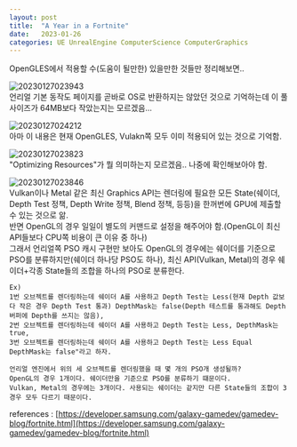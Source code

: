 ```yaml
---
layout: post
title:  "A Year in a Fortnite"
date:   2023-01-26
categories: UE UnrealEngine ComputerScience ComputerGraphics
---
```

               
OpenGLES에서 적용할 수(도움이 될만한) 있을만한 것들만 정리해보면..              
               
                    
![20230127023943](https://user-images.githubusercontent.com/33873804/214918655-784eea93-a25f-4af8-b5fc-670b433e7a12.png)          
언리얼 기본 동작도 페이지를 곧바로 OS로 반환하지는 않았던 것으로 기억하는데 이 풀 사이즈가 64MB보다 작았는지는 모르겠음...           
                 
                              
![20230127024212](https://user-images.githubusercontent.com/33873804/214918661-51a1d62b-1e8a-4335-9e93-76ff93e6035f.png)          
아마 이 내용은 현재 OpenGLES, Vulakn쪽 모두 이미 적용되어 있는 것으로 기억함.            
                         

![20230127023823](https://user-images.githubusercontent.com/33873804/214918668-3c0e12bb-00a0-4344-b357-52e81d4acbd2.png)             
"Optimizing Resources"가 뭘 의미하는지 모르겠음.. 나중에 확인해보아야 함.         
                              
                     
![20230127023846](https://user-images.githubusercontent.com/33873804/214918672-15c24fce-d020-40e4-9d47-3fe2799715cb.png)            
Vulkan이나 Metal 같은 최신 Graphics API는 렌더링에 필요한 모든 State(쉐이더, Depth Test 정책, Depth Write 정책, Blend 정책, 등등)을 한꺼번에 GPU에 제출할 수 있는 것으로 앎.       
반면 OpenGL의 경우 일일이 별도의 커맨드로 설정을 해주어야 함.(OpenGL이 최신 API들보다 CPU쪽 비용이 큰 이유 중 하나)                
그래서 언리얼쪽 PSO 캐시 구현만 보아도 OpenGL의 경우에는 쉐이더를 기준으로 PSO를 분류하지만(쉐이더 하나당 PSO도 하나), 최신 API(Vulkan, Metal)의 경우 쉐이더+각종 State들의 조합을 하나의 PSO로 분류한다.      
```
Ex)                   
1번 오브젝트를 렌더링하는데 쉐이더 A를 사용하고 Depth Test는 Less(현재 Depth 값보다 작은 경우 Depth Test 통과) DepthMask는 false(Depth 테스트를 통과해도 Depth 버퍼에 Depth를 쓰지는 않음),              
2번 오브젝트를 렌더링하는데 쉐이더 A를 사용하고 Depth Test는 Less, DepthMask는 true,                         
3번 오브젝트를 렌더링하는데 쉐이더 A를 사용하고 Depth Test는 Less Equal DepthMask는 false"라고 하자.              
               
언리얼 엔진에서 위의 세 오브젝트를 렌더링했을 때 몇 개의 PSO개 생성될까?             
OpenGL의 경우 1개이다. 쉐이더만을 기준으로 PSO를 분류하기 떄문이다.        
Vulkan, Metal의 경우에는 3개이다. 사용되는 쉐이더는 같지만 다른 State들의 조합이 3경우 모두 다르기 때문이다.         
```
           
           

references : [https://developer.samsung.com/galaxy-gamedev/gamedev-blog/fortnite.html](https://developer.samsung.com/galaxy-gamedev/gamedev-blog/fortnite.html)